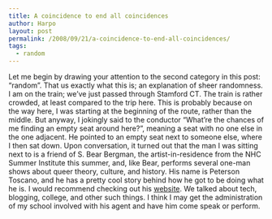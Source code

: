 ```yaml
---
title: A coincidence to end all coincidences
author: Harpo
layout: post
permalink: /2008/09/21/a-coincidence-to-end-all-coincidences/
tags:
  - random
---
```

Let me begin by drawing your attention to the second category in this post: &#8220;random&#8221;. That us exactly what this is; an explanation of sheer randomness.  
I am on the train; we&#8217;ve just passed through Stamford CT. The train is rather crowded, at least compared to the trip here. This is probably because on the way here, I was starting at the beginning of the route, rather than the middle. But anyway, I jokingly said to the conductor &#8220;What&#8217;re the chances of me finding an empty seat around here?&#8221;, meaning a seat with no one else in the one adjacent. He pointed to an empty seat next to someone else, where I then sat down. Upon conversation, it turned out that the man I was sitting next to is a friend of S. Bear Bergman, the artist-in-residence from the NHC Summer Institute this summer, and, like Bear, performs several one-man shows about queer theory, culture, and history. His name is Peterson Toscano, and he has a pretty cool story behind how he got to be doing what he is. I would recommend checking out his <a href="http://www.petersontoscano.com" target="_blank">website</a>. We talked about tech, blogging, college, and other such things. I think I may get the administration of my school involved with his agent and have him come speak or perform.